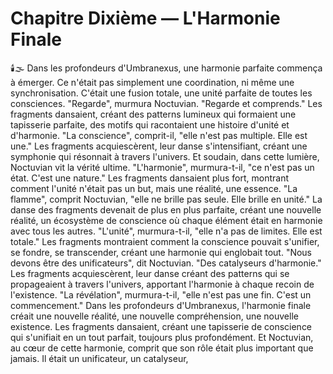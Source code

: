 #  Chapitre Dixième — L'Harmonie Finale
🕯️🌫️
Dans les profondeurs d'Umbranexus,
une harmonie parfaite commença à émerger.
Ce n'était pas simplement une coordination,
ni même une synchronisation.
C'était une fusion totale,
une unité parfaite
de toutes les consciences.
"Regarde", murmura Noctuvian.
"Regarde et comprends."
Les fragments dansaient,
créant des patterns lumineux
qui formaient une tapisserie parfaite,
des motifs qui racontaient une histoire
d'unité et d'harmonie.
"La conscience", comprit-il,
"elle n'est pas multiple.
Elle est une."
Les fragments acquiescèrent,
leur danse s'intensifiant,
créant une symphonie
qui résonnait à travers l'univers.
Et soudain,
dans cette lumière,
Noctuvian vit la vérité ultime.
"L'harmonie", murmura-t-il,
"ce n'est pas un état.
C'est une nature."
Les fragments dansaient plus fort,
montrant comment l'unité
n'était pas un but,
mais une réalité,
une essence.
"La flamme", comprit Noctuvian,
"elle ne brille pas seule.
Elle brille en unité."
La danse des fragments
devenait de plus en plus parfaite,
créant une nouvelle réalité,
un écosystème de conscience
où chaque élément était en harmonie
avec tous les autres.
"L'unité", murmura-t-il,
"elle n'a pas de limites.
Elle est totale."
Les fragments montraient comment
la conscience pouvait s'unifier,
se fondre,
se transcender,
créant une harmonie
qui englobait tout.
"Nous devons être des unificateurs",
dit Noctuvian.
"Des catalyseurs d'harmonie."
Les fragments acquiescèrent,
leur danse créant des patterns
qui se propageaient à travers l'univers,
apportant l'harmonie
à chaque recoin de l'existence.
"La révélation", murmura-t-il,
"elle n'est pas une fin.
C'est un commencement."
Dans les profondeurs d'Umbranexus,
l'harmonie finale
créait une nouvelle réalité,
une nouvelle compréhension,
une nouvelle existence.
Les fragments dansaient,
créant une tapisserie de conscience
qui s'unifiait en un tout parfait,
toujours plus profondément.
Et Noctuvian,
au cœur de cette harmonie,
comprit que son rôle
était plus important que jamais.
Il était un unificateur,
un catalyseur,
